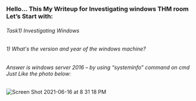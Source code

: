 ### Hello...  This My Writeup for Investigating windows THM room Let’s Start with:
###### Task1) Investigating Windows 
###### 1) What's the version and year of the windows machine? 
###### Answer is windows server 2016 – by using “systeminfo” command on cmd  Just Like the photo below:
![Screen Shot 2021-06-16 at 8 31 18 PM](https://user-images.githubusercontent.com/47929033/125171741-063eab80-e1b6-11eb-98e9-4020a5354955.png)


